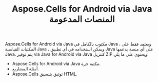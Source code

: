 ﻿---
title: Aspose.Cells for Android via Java المنصات المدعومة
type: docs
weight: 20
url: /ar/java/aspose-cells-for-android-via-java-supported-platforms/
---
Aspose.Cells for Android via Java مكتوب بالكامل في Java ، ويعتمد فقط على المكتبات القياسية Java ، ويمكن استخدامه في أي تطبيق Java على أي منصة يدعمها Java. يتم توفير via Java for Android via Java كتنزيل ZIP ويحتوي على ما يلي:

- Aspose.Cells for Android via Java مكتبة جرة.
- أمثلة المشاريع.
- Aspose.Cells توثيق بتنسيق HTML.

